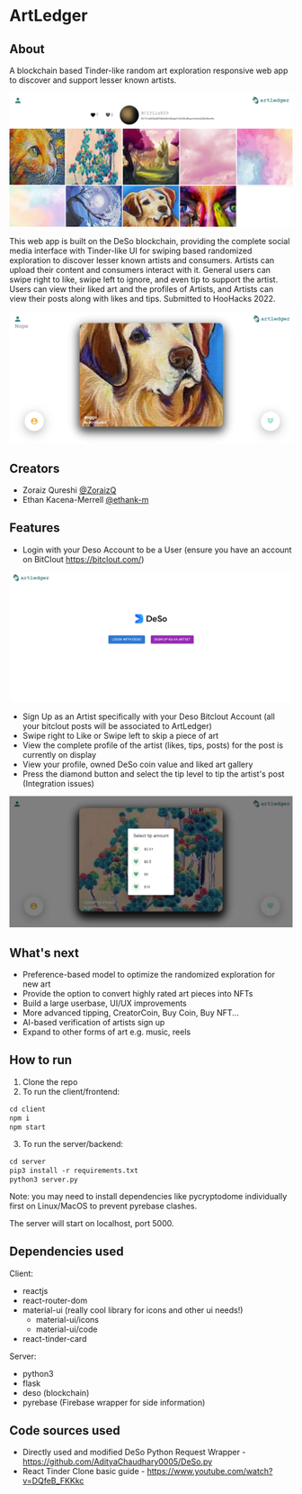 # ArtLedger

## About
A blockchain based Tinder-like random art exploration responsive web app to discover and support lesser known artists.

![artist](/assets/artist.png)


This web app is built on the DeSo blockchain, providing the complete social media interface with Tinder-like UI for swiping based randomized exploration to discover lesser known artists and consumers. Artists can upload their content and consumers interact with it. General users can swipe right to like, swipe left to ignore, and even tip to support the artist. Users can view their liked art and the profiles of Artists, and Artists can view their posts along with likes and tips. Submitted to HooHacks 2022.

![card2](/assets/card2.png)


## Creators
* Zoraiz Qureshi [@ZoraizQ](https://github.com/ZoraizQ) 
* Ethan Kacena-Merrell [@ethank-m](https://github.com/ethank-m)


## Features
* Login with your Deso Account to be a User (ensure you have an account on BitClout https://bitclout.com/)

![login](/assets/login.png)
* Sign Up as an Artist specifically with your Deso Bitclout Account (all your bitclout posts will be associated to ArtLedger)
* Swipe right to Like or Swipe left to skip a piece of art
* View the complete profile of the artist (likes, tips, posts) for the post is currently on display
* View your profile, owned DeSo coin value and liked art gallery
* Press the diamond button and select the tip level to tip the artist's post (Integration issues)

![tip](/assets/tip.png)

## What's next
* Preference-based model to optimize the randomized exploration for new art
* Provide the option to convert highly rated art pieces into NFTs
* Build a large userbase, UI/UX improvements
* More advanced tipping, CreatorCoin, Buy Coin, Buy NFT...
* AI-based verification of artists sign up
* Expand to other forms of art e.g. music, reels


## How to run

1. Clone the repo
2. To run the client/frontend:
```
cd client
npm i
npm start
```
3. To run the server/backend:
```
cd server
pip3 install -r requirements.txt 
python3 server.py
```
Note: you may need to install dependencies like pycryptodome individually first on Linux/MacOS to prevent pyrebase clashes.

The server will start on localhost, port 5000.


## Dependencies used
Client:
* reactjs
* react-router-dom
* material-ui (really cool library for icons and other ui needs!)
    * material-ui/icons
    * material-ui/code
* react-tinder-card

Server:
* python3
* flask
* deso (blockchain)
* pyrebase (Firebase wrapper for side information)

## Code sources used
* Directly used and modified DeSo Python Request Wrapper - https://github.com/AdityaChaudhary0005/DeSo.py
* React Tinder Clone basic guide - https://www.youtube.com/watch?v=DQfeB_FKKkc



